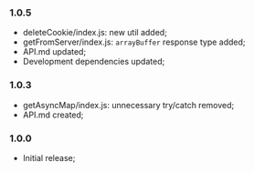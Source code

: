 ### 1.0.5
- deleteCookie/index.js: new util added;
- getFromServer/index.js: `arrayBuffer` response type added;
- API.md updated;
- Development dependencies updated;

### 1.0.3
- getAsyncMap/index.js: unnecessary try/catch removed;
- API.md created;

### 1.0.0
- Initial release;
